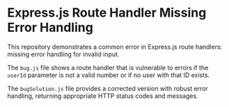 # Express.js Route Handler Missing Error Handling

This repository demonstrates a common error in Express.js route handlers: missing error handling for invalid input.

The `bug.js` file shows a route handler that is vulnerable to errors if the `userId` parameter is not a valid number or if no user with that ID exists.

The `bugSolution.js` file provides a corrected version with robust error handling, returning appropriate HTTP status codes and messages.